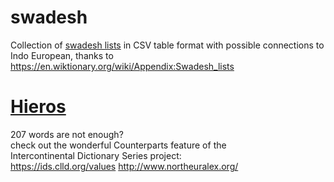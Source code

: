 # swadesh
 Collection of [swadesh lists](https://en.wikipedia.org/wiki/Swadesh_list) in CSV table format with possible connections to Indo European, thanks to https://en.wiktionary.org/wiki/Appendix:Swadesh_lists 

# [Hieros](Hieroshttps://github.com/pannous/hieros/wiki/x)

207 words are not enough?  
check out the wonderful Counterparts feature of the  
Intercontinental Dictionary Series project:  
https://ids.clld.org/values
http://www.northeuralex.org/
